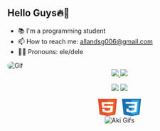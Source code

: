 ## Hello Guys🔥🐉

- 📚 I'm a programming student
- 📫 How to reach me: allandsg006@gmail.com
- 👩‍🎓 Pronouns: ele/dele

<img align="leaft" alt="Gif" height="500" width="1000" style="border-radius:50px;"  src="https://64.media.tumblr.com/a7c6165cdf20a3eb0251bcd33463860a/2d53549d34336171-59/s540x810/792cf7e5926c27307a9a60d6f0e15cea4a612d34.gif">

<div align="center">
  <a href="https://github.com/allandanil0">
  <img height="180em" src="https://github-readme-stats.vercel.app/api?username=allandanil0&show_icons=true&theme=red&include_all_commits=true&count_private=true"/>
  <img height="180em" src="https://github-readme-stats.vercel.app/api/top-langs/?username=allandanil0&layout=compact&langs_count=7&theme=red"/>
  <div> 

<a href="https://www.instagram.com/allanhjk/" target="_blank"><img src="https://img.shields.io/badge/-Instagram-%23E4405F?style=for-the-badge&logo=instagram&logoColor=white" target="_blank"></a>
<a href="https://www.linkedin.com/in/allan-danilo🐉-269578278/" target="_blank"><img src="https://img.shields.io/badge/-LinkedIn-%230077B5?style=for-the-badge&logo=linkedin&logoColor=white" target="_blank"></a>    

   
  <img align="center" alt="HTML" height="40" width="50" src="https://raw.githubusercontent.com/devicons/devicon/master/icons/html5/html5-original.svg">
  <img align="center" alt="CSS" height="40" width="50" src="https://raw.githubusercontent.com/devicons/devicon/master/icons/css3/css3-original.svg">


  <div>
    <img align="leaft" alt="Aki Gifs" height="100" width="200"  src="http://2.bp.blogspot.com/-rrC54EzRXZA/Vkmr7TncPkI/AAAAAAAARvM/oSge50F8MDQ/s1600/Goku%2Bvs%2BNaruto.gif">
  </div> 

